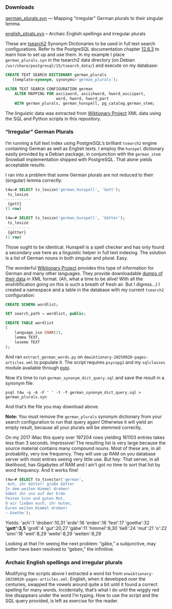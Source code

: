 ### Downloads

[german_plurals.syn](https://github.com/dvorberg/tsearch2-synonym-dicts/raw/refs/heads/main/german_plurals.syn) — Mapping “irregular” German plurals to their singular lemma.

[english_plirals.syn](https://github.com/dvorberg/tsearch2-synonym-dicts/raw/refs/heads/main/english_plurals.syn) – Archaic English spellings and irregular plurals

These are [tsearch2](https://www.postgresql.org/docs/current/textsearch.html) Synonym Dictionaries to be used in full text search configurations. Refer to the PostgreSQL documentation chapter [12.6.3](https://www.postgresql.org/docs/current/textsearch-dictionaries.html#TEXTSEARCH-SYNONYM-DICTIONARY) to learn how to set up and use them. In my example I place `german_plurals.syn` in the tsearch2 data directory (on Debian `/usr/share/postgresql/15/tsearch_data/`) and execute on my database:

```sql
CREATE TEXT SEARCH DICTIONARY german_plurals
   (template=synonym, synonyms='german_plurals');

ALTER TEXT SEARCH CONFIGURATION german
    ALTER MAPPING FOR asciiword, asciihword, hword_asciipart,
                      word, hword, hword_part
    WITH german_plurals, german_hunspell, pg_catalog.german_stem;
```

The linguistic data was extracted from [Wiktionary Project](http://wiktionary.org) XML data using the SQL and Python scripts in this repository. 

### “Irregular” German Plurals

Iʼm running a full text index using PostgreSQLʼs brilliant `tsearch2` engine containing German as well as English texts. I employ the `hunspel` dictionary easily provided by a Debian package, in conjunction with the `german_stem` Snowball implementation shipped with PostgreSQL. That alone yields acceptable results. 

I ran into a problem that some German plurals are not reduced to their (singular) lemma correctly:

```sql
t4w=# SELECT ts_lexize('german_hunspell', 'Gott');
 ts_lexize 
-----------
 {gott}
(1 row)

t4w=# SELECT ts_lexize('german_hunspell', 'Götter');
 ts_lexize 
-----------
 {götter}
(1 row)
```

Those ought to be identical. Hunspell is a spell checker and has only found a secondary use here as a linguistic helper in full text indexing. The solution is a list of German nouns in both singular and plural. Easy. 

The wonderful [Wiktionary Project](http://wiktionary.org) provides this type of information for German and many other languages. They provide downloadable [dumps of their data](https://de.wiktionary.org/wiki/Wiktionary:Download) in XML format. (Ah, what a time to be alive! With all the enshitification going on this is such a breath of fresh air. But I digress…) I created a namespace and a table in the database with my current `tsearch2` configuration:

```sql
CREATE SCHEMA wordlist;

SET search_path = wordlist, public;

CREATE TABLE wordlist
(
    language_iso CHAR(2),
    lemma TEXT,
    lexeme TEXT
);
```

And ran `extract_german_words.py` on `dewiktionary-20250920-pages-articles.xml` to populate it. The script requires `psycopg2` and my `sqlclasses` module available through [pypi](http://pypi.org). 

Now itʼs time to run `german_synonym_dict_query.sql` and save the result in a synonym file:

```shell
psql t4w -q -A -F ' ' -t -f german_synonym_dict_query.sql > german_plurals.syn
```

And thatʼs the file you may download above. 

**Note:** You must remove the `german_plurals` synonym dictionary from your search configuration to run that query again! Otherwise it will yield an empty result, because all your plurals will be stemmed correctly. 

On my 2017 iMac this query over 197204 rows yielding 161103 entries takes less than 3 seconds. Impressive! The resulting list is very large because the source material contains many compound nouns. Most of these are, in all probability, very low frequency. They will use up RAM on you database server with most entries seeing very little use. But hey: That server, in all likelihood, has Gigabytes of RAM and I ainʼt got no time to sort that list by word frequency. And it works fine!

```sql
t4w=# SELECT to_tsvector('german', 
'Ach, ihr Götter! große Götter 
In dem weiten Himmel droben!
Gäbet ihr uns auf der Erde
Festen Sinn und guten Mut,
O wir ließen euch, ihr Guten,
Euren weiten Himmel droben! 
— Goethe');
```

Yields: 'ach':1 'droben':10,31 'erde':16 'erden':16 'fest':17 'goethe':32 **'gott':3,5** 'groß':4 'gut':20,27 'gäbe':11 'himmel':9,30 'ließ':24 'mut':21 'o':22 'sinn':18 'weit':8,29 'weite':8,29 'weiten':8,29

Looking at that Iʼm seeing the next problem: “gäbe,” a subjunctive, may better have been resolved to “geben,” the infinitive. 

### Archaic English spellings and irregular plurals

Modifying the scripts above I extracted a word list from  `enwiktionary-20250920-pages-articles.xml`. English, when it developed over the centuries, swapped the vowels around quite a bit until it found a correct spelling for many words. Incidentally, thatʼs what I do until the wiggly red line disappears under the word Iʼm typing. How to use the script and the SQL query provided, is left as exercise for the reader. 
